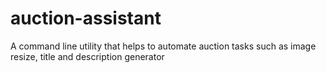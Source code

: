 # auction-assistant
A command line utility that helps to automate auction tasks such as image resize, title and description generator
